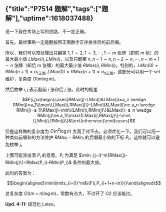 {"title":"P7514 题解","tags":["题解"],"uptime":1618037488}
---
说一下我在考场上写的思路，不一定正确。

首先，最优策略一定是翻按照正面数字正序排序后的前后缀。

所以，我们可以预处理出只翻第 $1,1 \sim 2,1\sim3,\cdots,1\sim m$ 张牌（即前 $m$ 张）的最大最小值 $LMax(i),LMin(i)$，以及只翻第 $n,n-1\sim n,n -2\sim n,\cdots,n-m+1 \sim n$ 张牌（即后 $m$ 张牌）的最大最小值 $RMax(i), RMin(i)$。特别的，$LMin(0)=RMin(n+1)=a_{1\text{正面}}, LMax(0)=RMax(n+1)=a_{n\text{正面}}$。这部分可以用一个 set 维护，复杂度 $O(m\log m)$。

然后枚举 $i,j$ 表示翻前 $i$ 张和后 $j$ 张。此时的极差

$$F(i,j)=\begin{cases}RMax(j)-LMin(i)&LMax(i)=a_n \wedge RMin(j)=a_1\\\max\{LMax(i),RMax(j)\}-LMin(i)&LMax(i)\ne a_n \wedge RMin(j)=a_1\\RMax(j)-\min\{LMin(i),RMin(j)\}&LMax(i)=a_n \wedge RMin(j)\ne a_1\\\max\{LMax(i),RMax(j)\}-\min\{LMin(i),RMin(j)\}&\text{otherwise}\end{cases}$$

但是这样做的复杂度为 $O(n^2 \log n)$ 太高了过不去，必须优化一下。我们可以用一种类似前缀和的方法维护 $RMax_i-RMin_i$ 的后缀最小值的下标 $P_i$。这样就可以避免枚举 $j$。

上面可能没说清 $P_i$ 的意思。$P_i$ 为满足 $\min_{j=i}^n\{RMax(j)-RMin(j)\}=RMax(P_i)-RMin(P_i)$ 条件的最大值。

此时的答案为：

$$\begin{aligned}\min\limits_{i=0}^m&\{F(i,P_{i+1+n-m})\}\end{aligned}$$

总复杂度 $O((m+n) \log m)$，常数有点大，不过开了 O2 应该能过。

**Upd. 4-11:** 规范化 Latex。